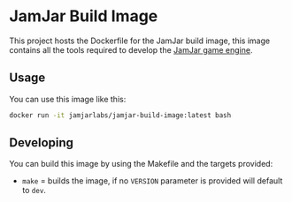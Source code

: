 # JamJar Build Image

This project hosts the Dockerfile for the JamJar build image, this image contains all the tools required to develop the
[JamJar game engine](https://github.com/jamjarlabs/JamJar).

## Usage

You can use this image like this:

```bash
docker run -it jamjarlabs/jamjar-build-image:latest bash
```

## Developing

You can build this image by using the Makefile and the targets provided:

- `make` = builds the image, if no `VERSION` parameter is provided will default to `dev`.
